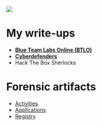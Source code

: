 <img src="https://media4.giphy.com/media/rY93u9tQbybks/giphy.gif" />

<h1>My write-ups</h1>
<ul>
<li><a href="https://github.com/Baniur/baniur.github.io/blob/main/BTLO/btlo.md" title="Blue Team Labs Online (BTLO)"><strong>Blue Team Labs Online (BTLO)</strong></a></li>
<li><a href="https://github.com/Baniur/baniur.github.io/blob/main/Cyberdefenders/cyberdefenders.md" title="Cyberdefenders - writeups"><strong>Cyberdefenders</strong></a></li>
<li>Hack The Box Sherlocks</li>
</ul>

<h1>Forensic artifacts</h1>
<ul>
<li><a href="https://github.com/Baniur/Forensic-Artifacts/blob/main/activities.md">Activities</a></li>
<li><a href="https://github.com/Baniur/Forensic-Artifacts/blob/main/applications.md">Applications</a></li>
<li><a href="https://github.com/Baniur/Forensic-Artifacts/blob/main/registry.md">Registry</a></li>
</ul>
